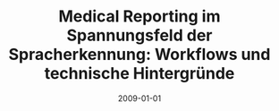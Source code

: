 ---
abstract: ''
authors:
- Anton Freudensprung
date: '2009-01-01'
featured: false
links:
- name: Publik
  url: https://publik.tuwien.ac.at/showentry.php?ID=183662&lang=1
publication_types:
- '7'
publishDate: '2009-01-01'
title: 'Medical Reporting im Spannungsfeld der Spracherkennung: Workflows und technische
  Hintergründe'
url_pdf: ''
---